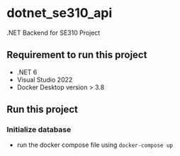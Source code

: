 # dotnet_se310_api
.NET Backend for SE310 Project
## Requirement to run this project
- .NET 6
- Visual Studio 2022
- Docker Desktop version > 3.8

## Run this project

### Initialize database
- run the docker compose file using
`
docker-compose up
`
